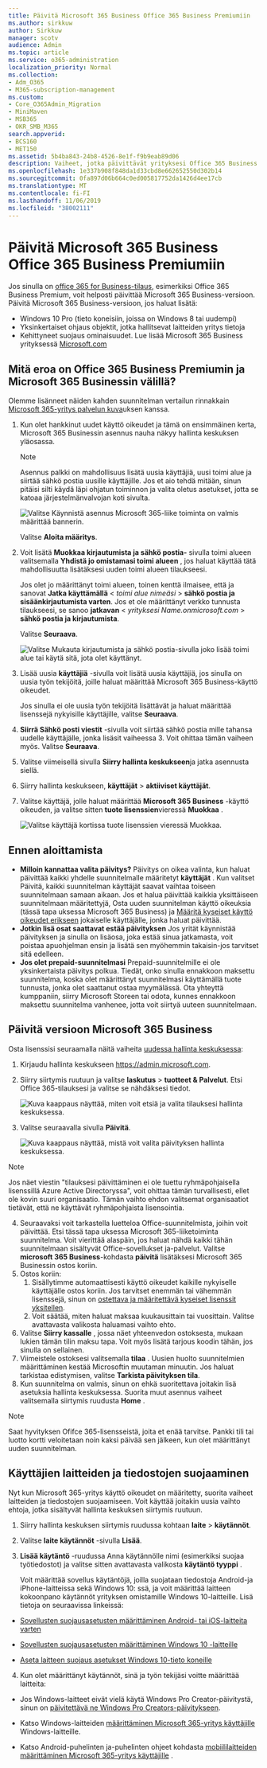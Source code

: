 ```yaml
---
title: Päivitä Microsoft 365 Business Office 365 Business Premiumiin
ms.author: sirkkuw
author: Sirkkuw
manager: scotv
audience: Admin
ms.topic: article
ms.service: o365-administration
localization_priority: Normal
ms.collection:
- Adm_O365
- M365-subscription-management
ms.custom:
- Core_O365Admin_Migration
- MiniMaven
- MSB365
- OKR_SMB_M365
search.appverid:
- BCS160
- MET150
ms.assetid: 5b4ba843-24b8-4526-8e1f-f9b9eab89d06
description: Vaiheet, jotka päivittävät yrityksesi Office 365 Business Premiumiin Microsoft 365 Business-versioon.
ms.openlocfilehash: 1e337b908f848da1d33cbd8e662652550d302b14
ms.sourcegitcommit: 0fa897d06b664c0ed005817752da1426d4ee17cb
ms.translationtype: MT
ms.contentlocale: fi-FI
ms.lasthandoff: 11/06/2019
ms.locfileid: "38002111"
---
```

# <a name="upgrade-to-microsoft-365-business-from-office-365-business-premium"></a>Päivitä Microsoft 365 Business Office 365 Business Premiumiin

Jos sinulla on [office 365 for Business-tilaus](https://products.office.com/compare-all-microsoft-office-products-4-column?activetab=tab:primaryr2), esimerkiksi Office 365 Business Premium, voit helposti päivittää Microsoft 365 Business-versioon. Päivitä Microsoft 365 Business-versioon, jos haluat lisätä: 
- Windows 10 Pro (tieto koneisiin, joissa on Windows 8 tai uudempi)
- Yksinkertaiset ohjaus objektit, jotka hallitsevat laitteiden yritys tietoja
- Kehittyneet suojaus ominaisuudet.
Lue lisää Microsoft 365 Business yrityksessä [Microsoft.com](https://www.microsoft.com/microsoft-365/business)

## <a name="whats-the-difference-between-office-365-business-premium-and-microsoft-365-business"></a>Mitä eroa on Office 365 Business Premiumin ja Microsoft 365 Businessin välillä?
Olemme lisänneet näiden kahden suunnitelman vertailun rinnakkain [Microsoft 365-yritys palvelun kuva](https://docs.microsoft.com/office365/servicedescriptions/microsoft-365-service-descriptions/microsoft-365-business-service-description)uksen kanssa. 

1. Kun olet hankkinut uudet käyttö oikeudet ja tämä on ensimmäinen kerta, Microsoft 365 Businessin asennus nauha näkyy hallinta keskuksen yläosassa.
    
    > [!NOTE]
    > Asennus palkki on mahdollisuus lisätä uusia käyttäjiä, uusi toimi alue ja siirtää sähkö postia uusille käyttäjille. Jos et aio tehdä mitään, sinun pitäisi silti käydä läpi ohjatun toiminnon ja valita oletus asetukset, jotta se katoaa järjestelmänvalvojan koti sivulta. 
  
   ![Valitse Käynnistä asennus Microsoft 365-liike toiminta on valmis määrittää bannerin.](media/8d3b0d97-7cca-497f-9364-4b00ad670209.png)
  
    Valitse **Aloita määritys**.
    
2. Voit lisätä **Muokkaa kirjautumista ja sähkö postia-** sivulla toimi alueen valitsemalla **Yhdistä jo omistamasi toimi alueen** , jos haluat käyttää tätä mahdollisuutta lisätäksesi uuden toimi alueen tilaukseesi. 
    
    Jos olet jo määrittänyt toimi alueen, toinen kenttä ilmaisee, että ja sanovat **Jatka käyttämällä** \< _toimi alue nimeäsi_ \> **sähkö postia ja sisäänkirjautumista varten**.   Jos et ole määrittänyt verkko tunnusta tilaukseesi, se sanoo **jatkavan** \< _yrityksesi Name.onmicrosoft.com_ \> **sähkö postia ja kirjautumista**.  
    
    Valitse **Seuraava**.
    
    ![Valitse Mukauta kirjautumista ja sähkö postia-sivulla joko lisää toimi alue tai käytä sitä, jota olet käyttänyt.](media/c3f5cfb2-1189-4d2f-803b-c9feb008a7a3.png)
  
3. Lisää uusia **käyttäjiä** -sivulla voit lisätä uusia käyttäjiä, jos sinulla on uusia työn tekijöitä, joille haluat määrittää Microsoft 365 Business-käyttö oikeudet. 
    
    Jos sinulla ei ole uusia työn tekijöitä lisättävät ja haluat määrittää lisenssejä nykyisille käyttäjille, valitse **Seuraava**.
    
4. **Siirrä Sähkö posti viestit** -sivulla voit siirtää sähkö postia mille tahansa uudelle käyttäjälle, jonka lisäsit vaiheessa 3. Voit ohittaa tämän vaiheen myös. Valitse **Seuraava**.
    
5. Valitse viimeisellä sivulla **Siirry hallinta keskukseen**ja jatka asennusta siellä.
    
6. Siirry hallinta keskukseen, **käyttäjät** \> **aktiiviset käyttäjät**.
    
7. Valitse käyttäjä, jolle haluat määrittää **Microsoft 365 Business** -käyttö oikeuden, ja valitse sitten **tuote lisenssien**vieressä **Muokkaa** .
    
    ![Valitse käyttäjä kortissa tuote lisenssien vieressä Muokkaa.](media/be0fe2d8-7ff8-447c-88f6-d212ed78451c.png)
  
## <a name="before-you-get-started"></a>Ennen aloittamista

- **Milloin kannattaa valita päivitys?** Päivitys on oikea valinta, kun haluat päivittää kaikki yhdelle suunnitelmalle määritetyt **käyttäjät** . Kun valitset Päivitä, kaikki suunnitelman käyttäjät saavat vaihtaa toiseen suunnitelmaan samaan aikaan. Jos et halua päivittää kaikkia yksittäiseen suunnitelmaan määritettyjä, Osta uuden suunnitelman käyttö oikeuksia (tässä tapa uksessa Microsoft 365 Business) ja [Määritä kyseiset käyttö oikeudet erikseen](https://docs.microsoft.com/office365/admin/manage/assign-licenses-to-users) jokaiselle käyttäjälle, jonka haluat päivittää. 
- **Jotkin lisä osat saattavat estää päivityksen** Jos yrität käynnistää päivityksen ja sinulla on lisäosa, joka estää sinua jatkamasta, voit poistaa apuohjelman ensin ja lisätä sen myöhemmin takaisin-jos tarvitset sitä edelleen. 
- **Jos olet prepaid-suunnitelmasi** Prepaid-suunnitelmille ei ole yksinkertaista päivitys polkua. Tiedät, onko sinulla ennakkoon maksettu suunnitelma, koska olet määrittänyt suunnitelmasi käyttämällä tuote tunnusta, jonka olet saattanut ostaa myymälässä. Ota yhteyttä kumppaniin, siirry Microsoft Storeen tai odota, kunnes ennakkoon maksettu suunnitelma vanhenee, jotta voit siirtyä uuteen suunnitelmaan.

## <a name="upgrade-to-microsoft-365-business"></a>Päivitä versioon Microsoft 365 Business
Osta lisenssisi seuraamalla näitä vaiheita [uudessa hallinta keskuksessa](https://docs.microsoft.com/office365/admin/microsoft-365-admin-center-preview):
1. Kirjaudu hallinta keskukseen <a href="https://go.microsoft.com/fwlink/p/?linkid=837890" target="_blank">https://admin.microsoft.com</a>.
2. Siirry siirtymis ruutuun ja valitse **laskutus** \> **tuotteet & Palvelut**. Etsi Office 365-tilauksesi ja valitse se nähdäksesi tiedot. 

    ![Kuva kaappaus näyttää, miten voit etsiä ja valita tilauksesi hallinta keskuksessa.](media/FindYourSubscription.png)

3. Valitse seuraavalla sivulla **Päivitä**. 

      ![Kuva kaappaus näyttää, mistä voit valita päivityksen hallinta keskuksessa.](media/SelectUpgrade.png)

  > [!NOTE]
  > Jos näet viestin "tilauksesi päivittäminen ei ole tuettu ryhmäpohjaisella lisenssillä Azure Active Directoryssa", voit ohittaa tämän turvallisesti, ellet ole kovin suuri organisaatio. Tämän vaihto ehdon valitsemat organisaatiot tietävät, että ne käyttävät ryhmäpohjaista lisensointia.

4. Seuraavaksi voit tarkastella luetteloa Office-suunnitelmista, joihin voit päivittää. Etsi tässä tapa uksessa Microsoft 365-liiketoiminta suunnitelma. Voit vierittää alaspäin, jos haluat nähdä kaikki tähän suunnitelmaan sisältyvät Office-sovellukset ja-palvelut. Valitse **microsoft 365 Business**-kohdasta **päivitä** lisätäksesi Microsoft 365 Businessin ostos koriin.
5. Ostos koriin:
    1. Sisällytimme automaattisesti käyttö oikeudet kaikille nykyiselle käyttäjälle ostos koriin. Jos tarvitset enemmän tai vähemmän lisenssejä, sinun on [ostettava ja määritettävä kyseiset lisenssit yksitellen](https://docs.microsoft.com/office365/admin/manage/assign-licenses-to-users).  
    2. Voit säätää, miten haluat maksaa kuukausittain tai vuosittain. Valitse avattavasta valikosta haluamasi vaihto ehto.
6. Valitse **Siirry kassalle** , jossa näet yhteenvedon ostoksesta, mukaan lukien tämän tilin maksu tapa. Voit myös lisätä tarjous koodin tähän, jos sinulla on sellainen.
7. Viimeistele ostoksesi valitsemalla **tilaa** .
Uusien huolto suunnitelmien määrittäminen kestää Microsoftin muutaman minuutin. Jos haluat tarkistaa edistymisen, valitse **Tarkista päivityksen tila**. 
1. Kun suunnitelma on valmis, sinun on ehkä suoritettava joitakin lisä asetuksia hallinta keskuksessa. Suorita muut asennus vaiheet valitsemalla siirtymis ruudusta **Home** .

> [!NOTE]
> Saat hyvityksen Ofifce 365-lisensseistä, joita et enää tarvitse. Pankki tili tai luotto kortti veloitetaan noin kaksi päivää sen jälkeen, kun olet määrittänyt uuden suunnitelman.
  
## <a name="protect-user-devices-and-files"></a>Käyttäjien laitteiden ja tiedostojen suojaaminen

Nyt kun Microsoft 365-yritys käyttö oikeudet on määritetty, suorita vaiheet laitteiden ja tiedostojen suojaamiseen. Voit käyttää joitakin uusia vaihto ehtoja, jotka sisältyvät hallinta keskuksen siirtymis ruutuun.
  
1. Siirry hallinta keskuksen siirtymis ruudussa kohtaan **laite** \> **käytännöt**.
    
2. Valitse **laite käytännöt** -sivulla **Lisää**.
    
3. **Lisää käytäntö** -ruudussa Anna käytännölle nimi (esimerkiksi suojaa työtiedostot) ja valitse sitten avattavasta valikosta **käytäntö tyyppi** . 
    
    Voit määrittää sovellus käytäntöjä, joilla suojataan tiedostoja Android-ja iPhone-laitteissa sekä Windows 10: ssä, ja voit määrittää laitteen kokoonpano käytännöt yrityksen omistamille Windows 10-laitteille. Lisä tietoja on seuraavissa linkeissä:
    
  - [Sovellusten suojausasetusten määrittäminen Android- tai iOS-laitteita varten](app-protection-settings-for-android-and-ios.md)
    
  - [Sovellusten suojausasetusten määrittäminen Windows 10 -laitteille](protection-settings-for-windows-10-devices.md)
    
  - [Aseta laitteen suojaus asetukset Windows 10-tieto koneille](protection-settings-for-windows-10-pcs.md)
    
  
4. Kun olet määrittänyt käytännöt, sinä ja työn tekijäsi voitte määrittää laitteita:
    
  - Jos Windows-laitteet eivät vielä käytä Windows Pro Creator-päivitystä, sinun on [päivitettävä ne Windows Pro Creators-päivitykseen](upgrade-to-windows-pro-creators-update.md).
    
  - Katso Windows-laitteiden [määrittäminen Microsoft 365-yritys käyttäjille](set-up-windows-devices.md) Windows-laitteille. 
    
  - Katso Android-puhelinten ja-puhelinten ohjeet kohdasta [mobiililaitteiden määrittäminen Microsoft 365-yritys käyttäjille](set-up-mobile-devices.md) . 



